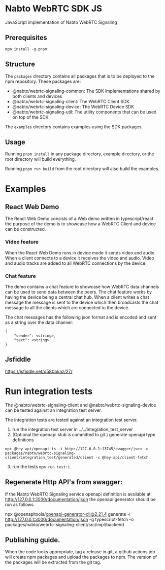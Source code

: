# Nabto WebRTC SDK JS

JavaScript implementation of Nabto WebRTC Signaling


## Prerequisites
```
npm install -g pnpm
```

## Structure

The `packages` directory contains all packages that is to be deployed to the npm repository. These packages are:
 * @nabto/webrtc-signaling-common: The SDK implementations shared by both clients and devices
 * @nabto/webrtc-signaling-client: The WebRTC Client SDK
 * @nabto/webrtc-signaling-device: The WebRTC Device SDK
 * @nabto/webrtc-signaling-util: The utility components that can be used on top of the SDK

The `examples` directory contains examples using the SDK packages.

## Usage

Running `pnpm install` in any package directory, example directory, or the root directory will build everything.

Running `pnpm run build` from the root directory will also build the examples.

# Examples

## React Web Demo

The React Web Demo consists of a Web demo written in typescript/react the
purpose of the demo is to showcase how a WebRTC Client and device can be
constructed.

### Video feature

When the React Web Demo runs in device mode it sends video and audio. When a
client connects to a device it receives the video and audio. Video and audio
tracks are added to all WebRTC connections by the device.

### Chat feature

The demo contains a chat feature to showcase how WebRTC data channels can be used
to send data between the peers. The chat feature works by having the device
being a central chat hub. When a client writes a chat message the message is
sent to the device which then broadcasts the chat message to all the clients
which are connected to the device.

The chat messages has the following json format and is encoded and sent as a
string over the data channel:
```
{
    "sender": <string>,
    "text": <string>
}
```

## Jsfiddle

https://jsfiddle.net/d580bkaz/27/

# Run integration tests

The @nabto/webrtc-signaling-client and @nabto/webrtc-signaling-device can be
tested against an integration test server.

The integration tests are tested against an integration test server.

1. run the integration test server in ../../integration_test_server
2. (Optional the openapi stub is committed to git.) generate openapi type definitions

```
npx @hey-api/openapi-ts -i http://127.0.0.1:13745/swagger/json -o packages/nabto/webrtc-signaling-client/integration_test/generated/client -c @hey-api/client-fetch
```

3. run the tests `npm run test:i`

## Regenerate Http API's from swagger:

If the Nabto WebRTC Signaling service openapi definition is available at http://127.0.0.1:3000/documentation/json the openapi generator should be run as follows.


npx @openapitools/openapi-generator-cli@2.21.4 generate -i http://127.0.0.1:3000/documentation/json -g typescript-fetch -o packages/nabto/webrtc-signaling-client/src/impl/backend

## Publishing guide.

When the code looks appropriate, tag a release in git, a github actions job will
create npm packages and upload the packages to npm. The version of the packages
will be extracted from the git tag.
